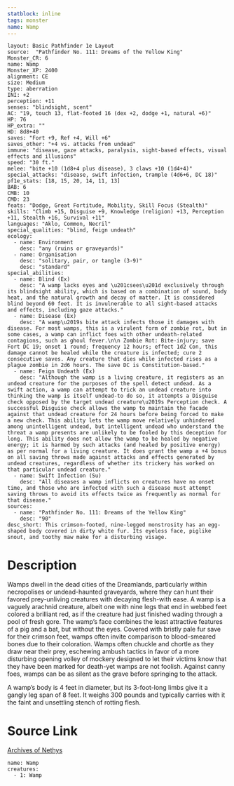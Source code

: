 ```yaml
---
statblock: inline
tags: monster
name: Wamp
---
```

```statblock
layout: Basic Pathfinder 1e Layout
source:  "Pathfinder No. 111: Dreams of the Yellow King"
Monster_CR: 6
name: Wamp
Monster_XP: 2400
alignment: CE
size: Medium
type: aberration
INI: +2
perception: +11
senses: "blindsight, scent"
AC: "19, touch 13, flat-footed 16 (dex +2, dodge +1, natural +6)"
HP: 76
HP_extra: ""
HD: 8d8+40
saves: "Fort +9, Ref +4, Will +6"
saves_other: "+4 vs. attacks from undead"
immune: "disease, gaze attacks, paralysis, sight-based effects, visual effects and illusions"
speed: "30 ft."
melee: "bite +10 (1d8+4 plus disease), 3 claws +10 (1d4+4)"
special_attacks: "disease, swift infection, trample (4d6+6, DC 18)"
pf1e_stats: [18, 15, 20, 14, 11, 13]
BAB: 6
CMB: 10
CMD: 23
feats: "Dodge, Great Fortitude, Mobility, Skill Focus (Stealth)"
skills: "Climb +15, Disguise +9, Knowledge (religion) +13, Perception +11, Stealth +16, Survival +11"
languages: "Aklo, Common, Necril"
special_qualities: "blind, feign undeath"
ecology:
  - name: Environment
    desc: "any (ruins or graveyards)"
  - name: Organisation
    desc: "solitary, pair, or tangle (3-9)"
    desc: "standard"
special_abilities:
  - name: Blind (Ex)
    desc: "A wamp lacks eyes and \u201csees\u201d exclusively through its blindsight ability, which is based on a combination of sound, body heat, and the natural growth and decay of matter. It is considered blind beyond 60 feet. It is invulnerable to all sight-based attacks and effects, including gaze attacks."
  - name: Disease (Ex)
    desc: "A wamp\u2019s bite attack infects those it damages with disease. For most wamps, this is a virulent form of zombie rot, but in some cases, a wamp can inflict foes with other undeath-related contagions, such as ghoul fever.\n\n Zombie Rot: Bite-injury; save Fort DC 19; onset 1 round; frequency 12 hours; effect 1d2 Con, this damage cannot be healed while the creature is infected; cure 2 consecutive saves. Any creature that dies while infected rises as a plague zombie in 2d6 hours. The save DC is Constitution-based."
  - name: Feign Undeath (Ex)
    desc: "Although the wamp is a living creature, it registers as an undead creature for the purposes of the spell detect undead. As a swift action, a wamp can attempt to trick an undead creature into thinking the wamp is itself undead-to do so, it attempts a Disguise check opposed by the target undead creature\u2019s Perception check. A successful Disguise check allows the wamp to maintain the facade against that undead creature for 24 hours before being forced to make a new check. This ability lets the wamp move relatively unhindered among unintelligent undead, but intelligent undead who understand the threat a wamp presents are unlikely to be fooled by this deception for long. This ability does not allow the wamp to be healed by negative energy; it is harmed by such attacks (and healed by positive energy) as per normal for a living creature. It does grant the wamp a +4 bonus on all saving throws made against attacks and effects generated by undead creatures, regardless of whether its trickery has worked on that particular undead creature."
  - name: Swift Infection (Su)
    desc: "All diseases a wamp inflicts on creatures have no onset time, and those who are infected with such a disease must attempt saving throws to avoid its effects twice as frequently as normal for that disease."
sources:
  - name: "Pathfinder No. 111: Dreams of the Yellow King"
    desc: "90"
desc_short: This crimson-footed, nine-legged monstrosity has an egg-shaped body covered in dirty white fur. Its eyeless face, piglike snout, and toothy maw make for a disturbing visage.
```
# Description
Wamps dwell in the dead cities of the Dreamlands, particularly within necropolises or undead-haunted graveyards, where they can hunt their favored prey-unliving creatures with decaying flesh-with ease. A wamp is a vaguely arachnid creature, albeit one with nine legs that end in webbed feet colored a brilliant red, as if the creature had just finished wading through a pool of fresh gore. The wamp’s face combines the least attractive features of a pig and a bat, but without the eyes. Covered with bristly pale fur save for their crimson feet, wamps often invite comparison to blood-smeared bones due to their coloration. Wamps often chuckle and chortle as they draw near their prey, eschewing ambush tactics in favor of a more disturbing opening volley of mockery designed to let their victims know that they have been marked for death-yet wamps are not foolish. Against canny foes, wamps can be as silent as the grave before springing to the attack.

A wamp’s body is 4 feet in diameter, but its 3-foot-long limbs give it a gangly leg span of 8 feet. It weighs 300 pounds and typically carries with it the faint and unsettling stench of rotting flesh.
# Source Link
[Archives of Nethys](https://aonprd.com/MonsterDisplay.aspx?ItemName=Wamp)
```encounter-table
name: Wamp
creatures:
  - 1: Wamp
```
